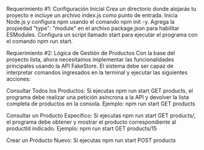 Requerimiento #1: Configuración Inicial
​Crea un directorio donde alojarás tu proyecto e incluye un archivo index.js como
punto de entrada.
Inicia Node.js y configura npm usando el comando npm init -y.
Agrega la propiedad "type": "module" en el archivo package.json para
habilitar ESModules.
Configura un script llamado start para ejecutar el programa con el comando npm
run start.

Requerimiento #2: Lógica de Gestión de Productos
Con la base del proyecto lista, ahora necesitamos implementar las funcionalidades
principales usando la API FakeStore. El sistema debe ser capaz de interpretar comandos
ingresados en la terminal y ejecutar las siguientes acciones:

Consultar Todos los Productos:​
Si ejecutas npm run start GET products, el programa debe realizar una petición
asíncrona a la API y devolver la lista completa de productos en la consola.​
Ejemplo: npm run start GET products

Consultar un Producto Específico:​
Si ejecutas npm run start GET products/<productId>, el programa debe obtener y
mostrar el producto correspondiente al productId indicado.​
Ejemplo: npm run start GET products/15

Crear un Producto Nuevo:​
Si ejecutas npm run start POST products <title> <price> <category>, el
programa debe enviar una petición POST a la API para agregar un nuevo producto con los
datos proporcionados (title, price, category) y devolver el id del producto creado
como resultado en la consola.​
Ejemplo: npm run start POST products T-Shirt-Rex 300 remeras

Eliminar un Producto:​
Si ejecutas npm run start DELETE products/<productId>, el programa debe
enviar una petición DELETE para eliminar el producto correspondiente al productId y
devolver la respuesta en la consola.​
Ejemplo: npm run start DELETE products/7

Tips de Desarrollo
​Usa process.argv para capturar y procesar los comandos ingresados.
Implementa fetch para interactuar con la API de FakeStore (consulta su
documentación para más detalles).
Aprovecha el uso de destructuring y spread para manipular los datos.
Utiliza métodos de arrays y strings para separar cadenas de texto y conjuntos de
información y aprovechar solo lo que necesites.
